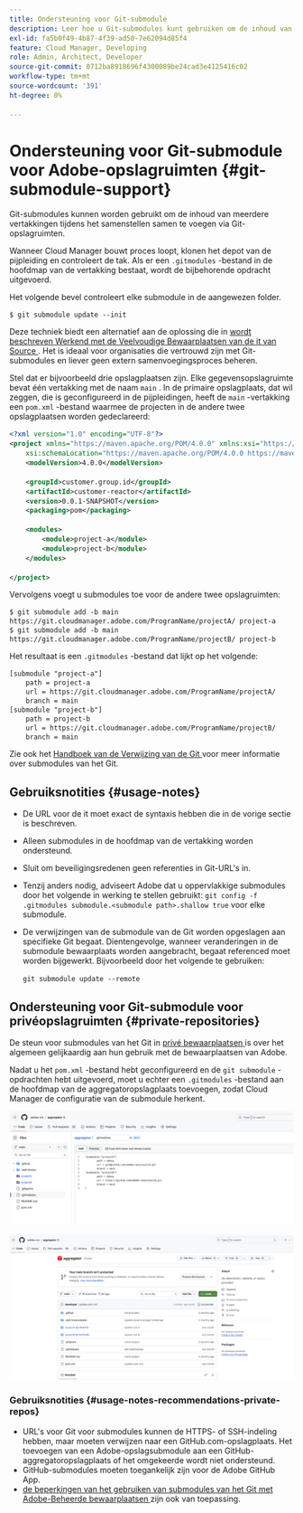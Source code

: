 ```yaml
---
title: Ondersteuning voor Git-submodule
description: Leer hoe u Git-submodules kunt gebruiken om de inhoud van meerdere vertakkingen in Git-opslagruimten tijdens het samenstellen samen te voegen.
exl-id: fa5b0f49-4b87-4f39-ad50-7e62094d85f4
feature: Cloud Manager, Developing
role: Admin, Architect, Developer
source-git-commit: 0712ba8918696f4300089be24cad3e4125416c02
workflow-type: tm+mt
source-wordcount: '391'
ht-degree: 0%

---
```


# Ondersteuning voor Git-submodule voor Adobe-opslagruimten {#git-submodule-support}

Git-submodules kunnen worden gebruikt om de inhoud van meerdere vertakkingen tijdens het samenstellen samen te voegen via Git-opslagruimten.

Wanneer Cloud Manager bouwt proces loopt, klonen het depot van de pijpleiding en controleert de tak. Als er een `.gitmodules` -bestand in de hoofdmap van de vertakking bestaat, wordt de bijbehorende opdracht uitgevoerd.

Het volgende bevel controleert elke submodule in de aangewezen folder.

```
$ git submodule update --init
```

Deze techniek biedt een alternatief aan de oplossing die in [ wordt beschreven Werkend met de Veelvoudige Bewaarplaatsen van de it van Source ](/help/implementing/cloud-manager/managing-code/working-with-multiple-source-git-repositories.md). Het is ideaal voor organisaties die vertrouwd zijn met Git-submodules en liever geen extern samenvoegingsproces beheren.

Stel dat er bijvoorbeeld drie opslagplaatsen zijn. Elke gegevensopslagruimte bevat één vertakking met de naam `main` . In de primaire opslagplaats, dat wil zeggen, die is geconfigureerd in de pijpleidingen, heeft de `main` -vertakking een `pom.xml` -bestand waarmee de projecten in de andere twee opslagplaatsen worden gedeclareerd:

```xml
<?xml version="1.0" encoding="UTF-8"?>
<project xmlns="https://maven.apache.org/POM/4.0.0" xmlns:xsi="https://www.w3.org/2001/XMLSchema-instance"
    xsi:schemaLocation="https://maven.apache.org/POM/4.0.0 https://maven.apache.org/maven-v4_0_0.xsd">
    <modelVersion>4.0.0</modelVersion>
   
    <groupId>customer.group.id</groupId>
    <artifactId>customer-reactor</artifactId>
    <version>0.0.1-SNAPSHOT</version>
    <packaging>pom</packaging>
   
    <modules>
        <module>project-a</module>
        <module>project-b</module>
    </modules>
   
</project>
```

Vervolgens voegt u submodules toe voor de andere twee opslagruimten:

```shell
$ git submodule add -b main https://git.cloudmanager.adobe.com/ProgramName/projectA/ project-a
$ git submodule add -b main https://git.cloudmanager.adobe.com/ProgramName/projectB/ project-b
```

Het resultaat is een `.gitmodules` -bestand dat lijkt op het volgende:

```text
[submodule "project-a"]
    path = project-a
    url = https://git.cloudmanager.adobe.com/ProgramName/projectA/
    branch = main
[submodule "project-b"]
    path = project-b
    url = https://git.cloudmanager.adobe.com/ProgramName/projectB/
    branch = main
```

Zie ook het [ Handboek van de Verwijzing van de Git ](https://git-scm.com/book/en/v2/Git-Tools-Submodules) voor meer informatie over submodules van het Git.

## Gebruiksnotities {#usage-notes}

* De URL voor de it moet exact de syntaxis hebben die in de vorige sectie is beschreven.
* Alleen submodules in de hoofdmap van de vertakking worden ondersteund.
* Sluit om beveiligingsredenen geen referenties in Git-URL&#39;s in.
* Tenzij anders nodig, adviseert Adobe dat u oppervlakkige submodules door het volgende in werking te stellen gebruikt:
  `git config -f .gitmodules submodule.<submodule path>.shallow true` voor elke submodule.
* De verwijzingen van de submodule van de Git worden opgeslagen aan specifieke Git begaat. Dientengevolge, wanneer veranderingen in de submodule bewaarplaats worden aangebracht, begaat referenced moet worden bijgewerkt.
Bijvoorbeeld door het volgende te gebruiken:

  `git submodule update --remote`

## Ondersteuning voor Git-submodule voor privéopslagruimten {#private-repositories}

De steun voor submodules van het Git in [ privé bewaarplaatsen ](private-repositories.md) is over het algemeen gelijkaardig aan hun gebruik met de bewaarplaatsen van Adobe.

Nadat u het `pom.xml` -bestand hebt geconfigureerd en de `git submodule` -opdrachten hebt uitgevoerd, moet u echter een `.gitmodules` -bestand aan de hoofdmap van de aggregatoropslagplaats toevoegen, zodat Cloud Manager de configuratie van de submodule herkent.

![ .gitmodules, bestand ](assets/gitmodules.png)

![ Agregator ](assets/aggregator.png)

### Gebruiksnotities {#usage-notes-recommendations-private-repos}

* URL&#39;s voor Git voor submodules kunnen de HTTPS- of SSH-indeling hebben, maar moeten verwijzen naar een GitHub.com-opslagplaats. Het toevoegen van een Adobe-opslagsubmodule aan een GitHub-aggregatoropslagplaats of het omgekeerde wordt niet ondersteund.
* GitHub-submodules moeten toegankelijk zijn voor de Adobe GitHub App.
* [ de beperkingen van het gebruiken van submodules van het Git met Adobe-Beheerde bewaarplaatsen ](#limitations-recommendations) zijn ook van toepassing.
